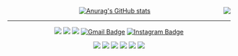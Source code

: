 <!-- https://velog.io/@seondal/Github-Readme-%EA%BE%B8%EB%AF%B8%EA%B8%B0-%EC%B4%9D%EC%A0%95%EB%A6%AC#%EC%99%84%EC%84%B1 -->
<div align="center">
  
<img align="right" src="https://github-readme-stats.vercel.app/api/top-langs/?username=kang9366&hide=html&exclude_repo=Cifar10-Image-Classification,Data-Analysis&langs_count=6"/>
  
[![Anurag's GitHub stats](https://github-readme-stats.vercel.app/api?username=kang9366)](https://github.com/kang9366/github-readme-stats)
  
  ---
  
 <a href="https://github.com/kang9366"><img src="https://hits.seeyoufarm.com/api/count/incr/badge.svg?url=https%3A%2F%2Fgithub.com%2Fkang9366&count_bg=%23000000&title_bg=%23000000&icon=github.svg&icon_color=%23E7E7E7&title=GitHub&edge_flat=false)"/></a>
 <a href="https://solved.ac/kang9366"><img src="http://mazassumnida.wtf/api/mini/generate_badge?boj=kang9366"/></a>
 <a href="https://velog.io/@kang9366"><img src="https://img.shields.io/badge/velog-3DDC84?style=flat-square&logo=Velog&logoColor=white"/></a>
[![Gmail Badge](https://img.shields.io/badge/-Gmail-d14836?style=flat-square&logo=Gmail&logoColor=white&link=mailto:kang93660817@gmail.com)](mailto:kang93660817@gmail.com)
[![Instagram Badge](https://img.shields.io/badge/-Instagram-dd2a7b?style=flat-square&logo=instagram&logoColor=white&link=https://www.instagram.com/98seung_9/)](https://www.instagram.com/98seung_9/)
   <br>
  
<img src="https://img.shields.io/badge/Python-3776AB?style=flat-square&logo=Python&logoColor=white">
<img src="https://img.shields.io/badge/Kotlin-7F52FF?style=flat-square&logo=Kotlin&logoColor=white">
<img src="https://img.shields.io/badge/C++-00599C?style=flat-square&logo=Cplusplus&logoColor=white">
<img src="https://img.shields.io/badge/R-276DC3?style=flat-square&logo=R&logoColor=white">
<img src="https://img.shields.io/badge/Keras-D00000?style=flat-square&logo=Keras&logoColor=white">
<img src="https://img.shields.io/badge/Android-3DDC84?style=flat-square&logo=Android&logoColor=white">
 </div>
